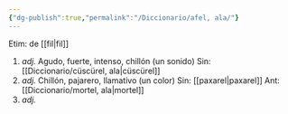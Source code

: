 ```yaml
---
{"dg-publish":true,"permalink":"/Diccionario/afel, ala/"}
---
```


Etim: de [[fil\|fil]]
1. *adj.* Agudo, fuerte, intenso, chillón (un sonido)
    Sin: [[Diccionario/cüscürel, ala\|cüscürel]]
2. *adj.* Chillón, pajarero, llamativo (un color)
    Sin: [[paxarel\|paxarel]]
    Ant: [[Diccionario/mortel, ala\|mortel]]
3. *adj.* 